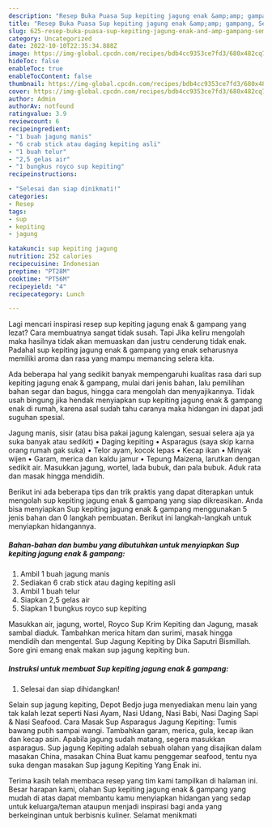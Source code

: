 ```yaml
---
description: "Resep Buka Puasa Sup kepiting jagung enak &amp;amp; gampang, Sempurna"
title: "Resep Buka Puasa Sup kepiting jagung enak &amp;amp; gampang, Sempurna"
slug: 625-resep-buka-puasa-sup-kepiting-jagung-enak-and-amp-gampang-sempurna
category: Uncategorized
date: 2022-10-10T22:35:34.888Z
image: https://img-global.cpcdn.com/recipes/bdb4cc9353ce7fd3/680x482cq70/sup-kepiting-jagung-enak-gampang-foto-resep-utama.jpg
hideToc: false
enableToc: true
enableTocContent: false
thumbnail: https://img-global.cpcdn.com/recipes/bdb4cc9353ce7fd3/680x482cq70/sup-kepiting-jagung-enak-gampang-foto-resep-utama.jpg
cover: https://img-global.cpcdn.com/recipes/bdb4cc9353ce7fd3/680x482cq70/sup-kepiting-jagung-enak-gampang-foto-resep-utama.jpg
author: Admin
authorAv: notfound
ratingvalue: 3.9
reviewcount: 6
recipeingredient:
- "1 buah jagung manis"
- "6 crab stick atau daging kepiting asli"
- "1 buah telur"
- "2,5 gelas air"
- "1 bungkus royco sup kepiting"
recipeinstructions:

- "Selesai dan siap dinikmati!"
categories:
- Resep
tags:
- sup
- kepiting
- jagung

katakunci: sup kepiting jagung 
nutrition: 252 calories
recipecuisine: Indonesian
preptime: "PT28M"
cooktime: "PT56M"
recipeyield: "4"
recipecategory: Lunch

---
```



Lagi mencari inspirasi resep sup kepiting jagung enak &amp; gampang yang lezat? Cara membuatnya sangat tidak susah. Tapi Jika keliru mengolah maka hasilnya tidak akan memuaskan dan justru cenderung tidak enak. Padahal sup kepiting jagung enak &amp; gampang yang enak seharusnya memiliki aroma dan rasa yang mampu memancing selera kita.


Ada beberapa hal yang sedikit banyak mempengaruhi kualitas rasa dari sup kepiting jagung enak &amp; gampang, mulai dari jenis bahan, lalu pemilihan bahan segar dan bagus, hingga cara mengolah dan menyajikannya. Tidak usah bingung jika hendak menyiapkan sup kepiting jagung enak &amp; gampang enak di rumah, karena asal sudah tahu caranya maka hidangan ini dapat jadi suguhan spesial.

Jagung manis, sisir (atau bisa pakai jagung kalengan, sesuai selera aja ya suka banyak atau sedikit) • Daging kepiting • Asparagus (saya skip karna orang rumah gak suka) • Telor ayam, kocok lepas • Kecap ikan • Minyak wijen • Garam, merica dan kaldu jamur • Tepung Maizena, larutkan dengan sedikit air. Masukkan jagung, wortel, lada bubuk, dan pala bubuk. Aduk rata dan masak hingga mendidih.


Berikut ini ada beberapa tips dan trik praktis yang dapat diterapkan untuk mengolah sup kepiting jagung enak &amp; gampang yang siap dikreasikan. Anda bisa menyiapkan Sup kepiting jagung enak &amp; gampang menggunakan 5 jenis bahan dan 0 langkah pembuatan. Berikut ini langkah-langkah untuk menyiapkan hidangannya.

<!--inarticleads1-->

##### Bahan-bahan dan bumbu yang dibutuhkan untuk menyiapkan Sup kepiting jagung enak &amp; gampang:

1. Ambil 1 buah jagung manis
1. Sediakan 6 crab stick atau daging kepiting asli
1. Ambil 1 buah telur
1. Siapkan 2,5 gelas air
1. Siapkan 1 bungkus royco sup kepiting


Masukkan air, jagung, wortel, Royco Sup Krim Kepiting dan Jagung, masak sambal diaduk. Tambahkan merica hitam dan surimi, masak hingga mendidih dan mengental. Sup Jagung Kepiting by Dika Saputri Bismillah. Sore gini emang enak makan sup jagung kepiting bun. 

<!--inarticleads2-->

##### Instruksi untuk membuat Sup kepiting jagung enak &amp; gampang:


1. Selesai dan siap dihidangkan!

Selain sup jagung kepiting, Depot Bedjo juga menyediakan menu lain yang tak kalah lezat seperti Nasi Ayam, Nasi Udang, Nasi Babi, Nasi Daging Sapi &amp; Nasi Seafood. Cara Masak Sup Asparagus Jagung Kepiting: Tumis bawang putih sampai wangi. Tambahkan garam, merica, gula, kecap ikan dan kecap asin. Apabila jagung sudah matang, segera masukkan asparagus. Sup jagung Kepiting adalah sebuah olahan yang disajikan dalam masakan China, masakan China Buat kamu penggemar seafood, tentu nya suka dengan masakan Sup jagung Kepiting Yang Enak ini. 

Terima kasih telah membaca resep yang tim kami tampilkan di halaman ini. Besar harapan kami, olahan Sup kepiting jagung enak &amp; gampang yang mudah di atas dapat membantu kamu menyiapkan hidangan yang sedap untuk keluarga/teman ataupun menjadi inspirasi bagi anda yang berkeinginan untuk berbisnis kuliner. Selamat menikmati
